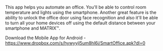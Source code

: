 This app helps you automate an office. You'll be able to control room temperature and lights using the smartphone. Another great feature is the ability to unlock the office door using face recognition and also it'll be able to turn all your home devices off using the default distance between your smartphone and MATRIX™.

Download the Mobile App for Android - https://www.dropbox.com/s/hywyyjl5um8hl6i/SmartOffice.apk?dl=0